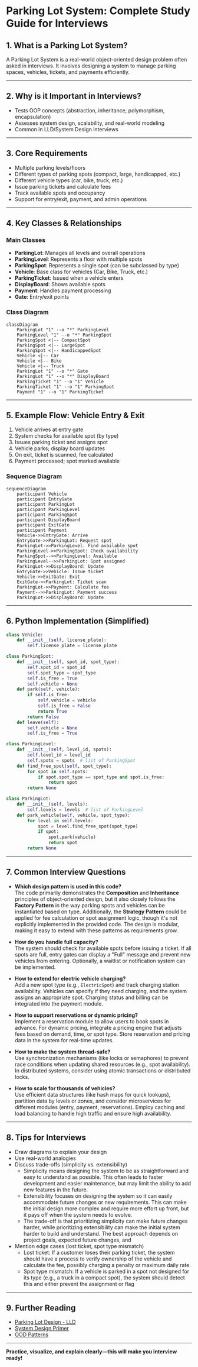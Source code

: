# Parking Lot System: Complete Study Guide for Interviews

## 1. What is a Parking Lot System?
A Parking Lot System is a real-world object-oriented design problem often asked in interviews. It involves designing a system to manage parking spaces, vehicles, tickets, and payments efficiently.

---

## 2. Why is it Important in Interviews?
- Tests OOP concepts (abstraction, inheritance, polymorphism, encapsulation)
- Assesses system design, scalability, and real-world modeling
- Common in LLD/System Design interviews

---

## 3. Core Requirements
- Multiple parking levels/floors
- Different types of parking spots (compact, large, handicapped, etc.)
- Different vehicle types (car, bike, truck, etc.)
- Issue parking tickets and calculate fees
- Track available spots and occupancy
- Support for entry/exit, payment, and admin operations

---

## 4. Key Classes & Relationships
### Main Classes
- **ParkingLot**: Manages all levels and overall operations
- **ParkingLevel**: Represents a floor with multiple spots
- **ParkingSpot**: Represents a single spot (can be subclassed by type)
- **Vehicle**: Base class for vehicles (Car, Bike, Truck, etc.)
- **ParkingTicket**: Issued when a vehicle enters
- **DisplayBoard**: Shows available spots
- **Payment**: Handles payment processing
- **Gate**: Entry/exit points

### Class Diagram
```mermaid
classDiagram
    ParkingLot "1" --o "*" ParkingLevel
    ParkingLevel "1" --o "*" ParkingSpot
    ParkingSpot <|-- CompactSpot
    ParkingSpot <|-- LargeSpot
    ParkingSpot <|-- HandicappedSpot
    Vehicle <|-- Car
    Vehicle <|-- Bike
    Vehicle <|-- Truck
    ParkingLot "1" --o "*" Gate
    ParkingLot "1" --o "*" DisplayBoard
    ParkingTicket "1" --o "1" Vehicle
    ParkingTicket "1" --o "1" ParkingSpot
    Payment "1" --o "1" ParkingTicket
```

---

## 5. Example Flow: Vehicle Entry & Exit
1. Vehicle arrives at entry gate
2. System checks for available spot (by type)
3. Issues parking ticket and assigns spot
4. Vehicle parks; display board updates
5. On exit, ticket is scanned, fee calculated
6. Payment processed; spot marked available

### Sequence Diagram
```mermaid
sequenceDiagram
    participant Vehicle
    participant EntryGate
    participant ParkingLot
    participant ParkingLevel
    participant ParkingSpot
    participant DisplayBoard
    participant ExitGate
    participant Payment
    Vehicle->>EntryGate: Arrive
    EntryGate->>ParkingLot: Request spot
    ParkingLot->>ParkingLevel: Find available spot
    ParkingLevel->>ParkingSpot: Check availability
    ParkingSpot-->>ParkingLevel: Available
    ParkingLevel-->>ParkingLot: Spot assigned
    ParkingLot->>DisplayBoard: Update
    EntryGate->>Vehicle: Issue ticket
    Vehicle->>ExitGate: Exit
    ExitGate->>ParkingLot: Ticket scan
    ParkingLot->>Payment: Calculate fee
    Payment-->>ParkingLot: Payment success
    ParkingLot->>DisplayBoard: Update
```

---

## 6. Python Implementation (Simplified)
```python
class Vehicle:
    def __init__(self, license_plate):
        self.license_plate = license_plate

class ParkingSpot:
    def __init__(self, spot_id, spot_type):
        self.spot_id = spot_id
        self.spot_type = spot_type
        self.is_free = True
        self.vehicle = None
    def park(self, vehicle):
        if self.is_free:
            self.vehicle = vehicle
            self.is_free = False
            return True
        return False
    def leave(self):
        self.vehicle = None
        self.is_free = True

class ParkingLevel:
    def __init__(self, level_id, spots):
        self.level_id = level_id
        self.spots = spots  # list of ParkingSpot
    def find_free_spot(self, spot_type):
        for spot in self.spots:
            if spot.spot_type == spot_type and spot.is_free:
                return spot
        return None

class ParkingLot:
    def __init__(self, levels):
        self.levels = levels  # list of ParkingLevel
    def park_vehicle(self, vehicle, spot_type):
        for level in self.levels:
            spot = level.find_free_spot(spot_type)
            if spot:
                spot.park(vehicle)
                return spot
        return None
```

---

## 7. Common Interview Questions
- **Which design pattern is used in this code?**  
    The code primarily demonstrates the **Composition** and **Inheritance** principles of object-oriented design, but it also closely follows the **Factory Pattern** in the way parking spots and vehicles can be instantiated based on type. Additionally, the **Strategy Pattern** could be applied for fee calculation or spot assignment logic, though it's not explicitly implemented in the provided code. The design is modular, making it easy to extend with these patterns as requirements grow.
- **How do you handle full capacity?**  
    The system should check for available spots before issuing a ticket. If all spots are full, entry gates can display a "Full" message and prevent new vehicles from entering. Optionally, a waitlist or notification system can be implemented.

- **How to extend for electric vehicle charging?**  
    Add a new spot type (e.g., `ElectricSpot`) and track charging station availability. Vehicles can specify if they need charging, and the system assigns an appropriate spot. Charging status and billing can be integrated into the payment module.

- **How to support reservations or dynamic pricing?**  
    Implement a reservation module to allow users to book spots in advance. For dynamic pricing, integrate a pricing engine that adjusts fees based on demand, time, or spot type. Store reservation and pricing data in the system for real-time updates.

- **How to make the system thread-safe?**  
    Use synchronization mechanisms (like locks or semaphores) to prevent race conditions when updating shared resources (e.g., spot availability). In distributed systems, consider using atomic transactions or distributed locks.

- **How to scale for thousands of vehicles?**  
    Use efficient data structures (like hash maps for quick lookups), partition data by levels or zones, and consider microservices for different modules (entry, payment, reservations). Employ caching and load balancing to handle high traffic and ensure high availability.

---

## 8. Tips for Interviews
- Draw diagrams to explain your design
- Use real-world analogies
- Discuss trade-offs (simplicity vs. extensibility)
    - Simplicity means designing the system to be as straightforward and easy to understand as possible. This often leads to faster development and easier maintenance, but may limit the ability to add new features in the future.
    - Extensibility focuses on designing the system so it can easily accommodate future changes or new requirements. This can make the initial design more complex and require more effort up front, but it pays off when the system needs to evolve.
    - The trade-off is that prioritizing simplicity can make future changes harder, while prioritizing extensibility can make the initial system harder to build and understand. The best approach depends on project goals, expected future changes, and
- Mention edge cases (lost ticket, spot type mismatch)
    - Lost ticket: If a customer loses their parking ticket, the system should have a process to verify ownership of the vehicle and calculate the fee, possibly charging a penalty or maximum daily rate.
    - Spot type mismatch: If a vehicle is parked in a spot not designed for its type (e.g., a truck in a compact spot), the system should detect this and either prevent the assignment or flag

---

## 9. Further Reading
- [Parking Lot Design - LLD](https://leetcode.com/discuss/interview-question/object-oriented-design/124584/Design-a-Parking-Lot)
- [System Design Primer](https://github.com/donnemartin/system-design-primer)
- [OOD Patterns](https://refactoring.guru/design-patterns)

---

**Practice, visualize, and explain clearly—this will make you interview ready!**

